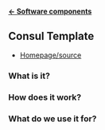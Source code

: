 #### [← Software components](../../README.md)
## Consul Template
* [Homepage/source](https://github.com/hashicorp/consul-template)

### What is it?

### How does it work?

### What do we use it for?
